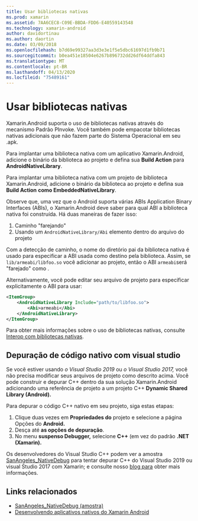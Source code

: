 ```yaml
---
title: Usar bibliotecas nativas
ms.prod: xamarin
ms.assetid: 7AA6CEC8-C09E-BBDA-FDD6-E40559143548
ms.technology: xamarin-android
author: davidortinau
ms.author: daortin
ms.date: 03/09/2018
ms.openlocfilehash: b7d69e99327aa3d3e3e1f5e5dbc61697d1fb9b71
ms.sourcegitcommit: b0ea451e18504e6267b896732dd26df64ddfa843
ms.translationtype: MT
ms.contentlocale: pt-BR
ms.lasthandoff: 04/13/2020
ms.locfileid: "75489161"
---
```

# <a name="using-native-libraries"></a>Usar bibliotecas nativas

Xamarin.Android suporta o uso de bibliotecas nativas através do mecanismo Padrão PInvoke. Você também pode empacotar bibliotecas nativas adicionais que não fazem parte do Sistema Operacional em seu .apk.

Para implantar uma biblioteca nativa com um aplicativo Xamarin.Android, adicione o binário da biblioteca ao projeto e defina sua **Build Action** para **AndroidNativeLibrary**.

Para implantar uma biblioteca nativa com um projeto de biblioteca Xamarin.Android, adicione o binário da biblioteca ao projeto e defina sua **Build Action** **como EmbeddedNativeLibrary**.

Observe que, uma vez que o Android suporta várias ABIs Application Binary Interfaces (ABIs), o Xamarin.Android deve saber para qual ABI a biblioteca nativa foi construída.
Há duas maneiras de fazer isso:

1. Caminho "farejando"
1. Usando um `AndroidNativeLibrary/Abi` elemento dentro do arquivo do projeto

Com a detecção de caminho, o nome do diretório pai da biblioteca nativa é usado para especificar a ABI usada como destino pela biblioteca. Assim, se `lib/armeabi/libfoo.so` você adicionar ao projeto, então o ABI `armeabi`será "farejado" como .

Alternativamente, você pode editar seu arquivo de projeto para especificar explicitamente o ABI para usar:

```xml
<ItemGroup>
    <AndroidNativeLibrary Include="path/to/libfoo.so">
        <Abi>armeabi</Abi>
    </AndroidNativeLibrary>
</ItemGroup>
```

Para obter mais informações sobre o uso de bibliotecas nativas, consulte [Interop com bibliotecas nativas](https://www.mono-project.com/docs/advanced/pinvoke/).

## <a name="debugging-native-code-with-visual-studio"></a>Depuração de código nativo com visual studio

Se você estiver usando *o Visual Studio 2019* ou *o Visual Studio 2017,* você não precisa modificar seus arquivos de projeto como descrito acima.
Você pode construir e depurar C++ dentro da sua solução Xamarin.Android adicionando uma referência de projeto a um projeto C++ **Dynamic Shared Library (Android).**

Para depurar o código C++ nativo em seu projeto, siga estas etapas:

1. Clique duas vezes em **Propriedades do** projeto e selecione a página Opções do **Android.**
2. Desça até **as opções de depuração**.
3. No menu **suspenso Debugger,** selecione **C++** (em vez do padrão **.NET (Xamarin).**

Os desenvolvedores do Visual Studio C++ podem ver a amostra [SanAngeles_NativeDebug](https://docs.microsoft.com/samples/xamarin/monodroid-samples/sanangeles-ndk) para tentar depurar C++ do Visual Studio 2019 ou visual Studio 2017 com Xamarin; e consulte nosso [blog para](https://blog.xamarin.com/build-and-debug-c-libraries-in-xamarin-android-apps-with-visual-studio-2015/) obter mais informações.

## <a name="related-links"></a>Links relacionados

- [SanAngeles_NativeDebug (amostra)](https://docs.microsoft.com/samples/xamarin/monodroid-samples/sanangeles-ndk)
- [Desenvolvendo aplicativos nativos do Xamarin Android](https://blogs.msdn.microsoft.com/vcblog/2015/02/23/developing-xamarin-android-native-applications/)
